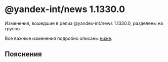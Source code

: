 # @yandex-int/news 1.1330.0

<!-- ЧЕЛОВЕЧЕСКОЕ ВСТУПЛЕНИЕ -->

Изменения, вошедшие в релиз @yandex-int/news 1.1330.0, разделены на группы:

Все важные изменения подробно описаны [ниже](#Пояснения).

## Пояснения

